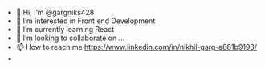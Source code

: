 - 👋 Hi, I’m @gargniks428
- 👀 I’m interested in Front end Development
- 🌱 I’m currently learning React
- 💞️ I’m looking to collaborate on ...
- 📫 How to reach me https://www.linkedin.com/in/nikhil-garg-a881b9193/
- 

<!---
gargniks428/gargniks428 is a ✨ special ✨ repository because its `README.md` (this file) appears on your GitHub profile.
You can click the Preview link to take a look at your changes.
--->
